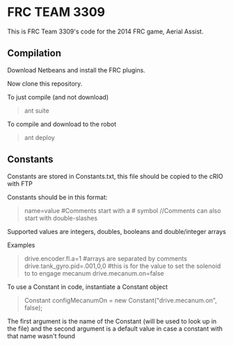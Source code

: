 FRC TEAM 3309
=============

This is FRC Team 3309's code for the 2014 FRC game, Aerial Assist.

Compilation
-----------

Download Netbeans and install the FRC plugins.

Now clone this repository.

To just compile (and not download)
> ant suite

To compile and download to the robot
> ant deploy


Constants
---------

Constants are stored in Constants.txt, this file should be copied to the cRIO with FTP

Constants should be in this format:
> name=value
> #Comments start with a # symbol
> //Comments can also start with double-slashes

Supported values are integers, doubles, booleans and double/integer arrays

Examples
> drive.encoder.fl.a=1
> #arrays are separated by comments
> drive.tank_gyro.pid=.001,0,0
> #this is for the value to set the solenoid to to engage mecanum
> drive.mecanum.on=false

To use a Constant in code, instantiate a Constant object
> Constant configMecanumOn = new Constant("drive.mecanum.on", false);

The first argument is the name of the Constant (will be used to look up in the file) and the second argument is a default value in case a constant with that name wasn't found

